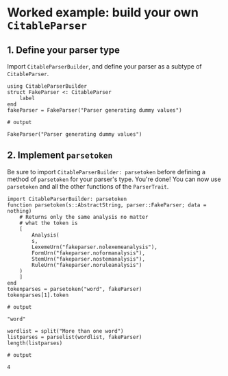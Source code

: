 # Worked example: build your own `CitableParser`


## 1. Define your parser type

Import `CitableParserBuilder`, and define your parser as a subtype of `CitableParser`.
```doctest buildone
using CitableParserBuilder
struct FakeParser <: CitableParser
    label
end
fakeParser = FakeParser("Parser generating dummy values")

# output

FakeParser("Parser generating dummy values")
```


## 2. Implement `parsetoken`

Be sure to import `CitableParserBuilder: parsetoken` before defining a method of `parsetoken` for your parser's type.  You're done!  You can now use `parsetoken` and all the other functions of the `ParserTrait`.

```doctest buildone
import CitableParserBuilder: parsetoken
function parsetoken(s::AbstractString, parser::FakeParser; data = nothing) 
    # Returns only the same analysis no matter
    # what the token is
    [
        Analysis(
        s,
        LexemeUrn("fakeparser.nolexemeanalysis"),
        FormUrn("fakeparser.noformanalysis"),
        StemUrn("fakeparser.nostemanalysis"),
        RuleUrn("fakeparser.noruleanalysis")
    )
    ]
end
tokenparses = parsetoken("word", fakeParser)
tokenparses[1].token

# output

"word"
```

```doctest buildone
wordlist = split("More than one word")
listparses = parselist(wordlist, fakeParser)
length(listparses)

# output

4
```
    
